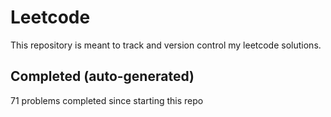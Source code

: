 # Leetcode

This repository is meant to track and version control my leetcode solutions.

## Completed (auto-generated)

71 problems completed since starting this repo
